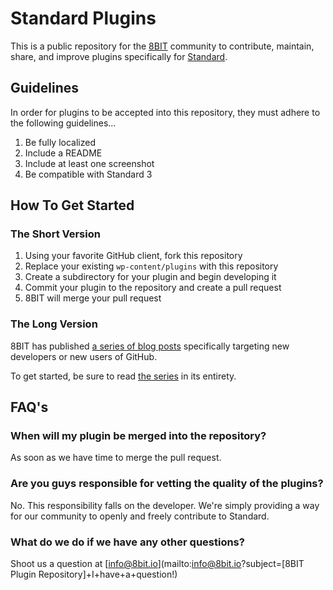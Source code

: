 # Standard Plugins

This is a public repository for the [8BIT](http://8bit.io) community to contribute, maintain, share, and improve plugins specifically for [Standard](http://standardtheme.com).

## Guidelines

In order for plugins to be accepted into this repository, they must adhere to the following guidelines...

1. Be fully localized
2. Include a README
3. Include at least one screenshot
4. Be compatible with Standard 3

## How To Get Started

### The Short Version

1. Using your favorite GitHub client, fork this repository
2. Replace your existing `wp-content/plugins` with this repository
3. Create a subdirectory for your plugin and begin developing it
4. Commit your plugin to the repository and create a pull request
5. 8BIT will merge your pull request

### The Long Version

8BIT has published [a series of blog posts](http://8bit.io/standard-on-github/) specifically targeting new developers or new users of GitHub. 

To get started, be sure to read [the series](http://8bit.io/standard-on-github/) in its entirety.

## FAQ's

### When will my plugin be merged into the repository?

As soon as we have time to merge the pull request.

### Are you guys responsible for vetting the quality of the plugins?

No. This responsibility falls on the developer. We're simply providing a way for our community to openly and freely contribute to Standard.

### What do we do if we have any other questions?

Shoot us a question at [info@8bit.io](mailto:info@8bit.io?subject=[8BIT Plugin Repository]+I+have+a+question!)
